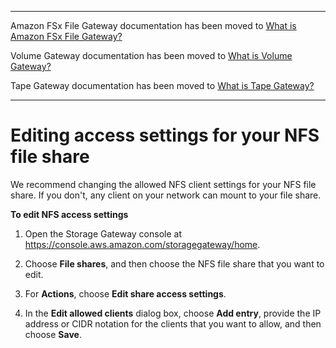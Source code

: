 --------

Amazon FSx File Gateway documentation has been moved to [What is Amazon FSx File Gateway?](https://docs.aws.amazon.com/filegateway/latest/filefsxw/WhatIsStorageGateway.html)

Volume Gateway documentation has been moved to [What is Volume Gateway?](https://docs.aws.amazon.com/storagegateway/latest/vgw/WhatIsStorageGateway.html)

Tape Gateway documentation has been moved to [What is Tape Gateway?](https://docs.aws.amazon.com/storagegateway/latest/tgw/WhatIsStorageGateway.html)

--------

# Editing access settings for your NFS file share<a name="edit-nfs-client"></a>

We recommend changing the allowed NFS client settings for your NFS file share\. If you don't, any client on your network can mount to your file share\.

**To edit NFS access settings**

1. Open the Storage Gateway console at [https://console\.aws\.amazon\.com/storagegateway/home](https://console.aws.amazon.com/storagegateway/)\.

1. Choose **File shares**, and then choose the NFS file share that you want to edit\.

1. For **Actions**, choose **Edit share access settings**\.

1. In the **Edit allowed clients** dialog box, choose **Add entry**, provide the IP address or CIDR notation for the clients that you want to allow, and then choose **Save**\.